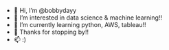 - 👋 Hi, I’m @bobbydayy
- 👀 I’m interested in data science & machine learning!!
- 🌱 I’m currently learning python, AWS, tableau!!
- 💞️ Thanks for stopping by!!
- 📫 :)

<!---
bobbydayy/bobbydayy is a ✨ special ✨ repository because its `README.md` (this file) appears on your GitHub profile.
You can click the Preview link to take a look at your changes.
--->
